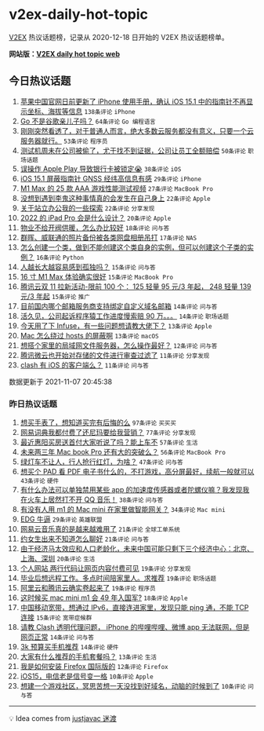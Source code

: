 # v2ex-daily-hot-topic

[V2EX](https://www.v2ex.com/) 热议话题榜，记录从 2020-12-18 日开始的 V2EX 热议话题榜单。

**网站版：[V2EX daily hot topic web](https://boojack.github.io/v2ex-daily-hot-topic-web/)**

## 今日热议话题

<!-- TODAY BEGIN -->

1. [苹果中国官网日前更新了 iPhone 使用手册，确认 iOS 15.1 中的指南针不再显示坐标、海拔等信息](https://www.v2ex.com/t/813643) `138条评论` `iPhone`
1. [Go 不是谷歌亲儿子吗？](https://www.v2ex.com/t/813608) `64条评论` `Go 编程语言`
1. [刚刚突然看透了，对于普通人而言，绝大多数云服务都没有意义，只要一个云服务器就行。](https://www.v2ex.com/t/813621) `53条评论` `程序员`
1. [测试机周未在公司被偷了，尤于找不到证据，公司让员工全额赔偿](https://www.v2ex.com/t/813601) `50条评论` `职场话题`
1. [误操作 Apple Play 导致银行卡被锁定😭](https://www.v2ex.com/t/813701) `38条评论` `iOS`
1. [iOS 15.1 屏蔽指南针 GNSS 经纬高信息有感](https://www.v2ex.com/t/813715) `29条评论` `iPhone`
1. [M1 Max 的 25 款 AAA 游戏性能测试视频](https://www.v2ex.com/t/813632) `27条评论` `MacBook Pro`
1. [没想到遇到李鬼这种事情真的会发生在自己身上](https://www.v2ex.com/t/813655) `22条评论` `Apple`
1. [关于站立办公我的一些探索](https://www.v2ex.com/t/813660) `22条评论` `分享发现`
1. [2022 的 iPad Pro 会是什么设计？](https://www.v2ex.com/t/813622) `20条评论` `Apple`
1. [物业不给开阀供暖，怎么办比较好](https://www.v2ex.com/t/813682) `18条评论` `问与答`
1. [群晖、威联通的照片备份被各类网盘相册吊打](https://www.v2ex.com/t/813713) `17条评论` `NAS`
1. [怎么创建一个类，做到不能创建这个类自身的实例，但可以创建这个子类的实例？](https://www.v2ex.com/t/813708) `16条评论` `Python`
1. [人越长大越容易感到孤独吗？](https://www.v2ex.com/t/813657) `15条评论` `问与答`
1. [16 寸 M1 Max 体验确实很好](https://www.v2ex.com/t/813625) `15条评论` `MacBook Pro`
1. [腾讯云双 11 拉新活动-限前 100 个： 125 轻量 95 元/3 年起， 248 轻量 139 元/3 年起](https://www.v2ex.com/t/813591) `15条评论` `推广`
1. [目前国内哪个邮箱服务商支持绑定自定义域名邮箱](https://www.v2ex.com/t/813686) `14条评论` `问与答`
1. [活久见，公司起诉程序猿工作进度慢索赔 90 万。。。](https://www.v2ex.com/t/813617) `14条评论` `职场话题`
1. [今天用了下 Infuse，有一些问题想请教大佬下？](https://www.v2ex.com/t/813656) `13条评论` `Apple`
1. [Mac 怎么绕过 hosts 的屏蔽啊](https://www.v2ex.com/t/813626) `13条评论` `macOS`
1. [想搭个家里的局域网文件服务器，怎么操作最好？](https://www.v2ex.com/t/813724) `12条评论` `问与答`
1. [腾讯微云也开始对存储的文件进行审查过滤了](https://www.v2ex.com/t/813675) `11条评论` `分享发现`
1. [clash 有 iOS 的客户端么？](https://www.v2ex.com/t/813638) `11条评论` `问与答`

数据更新于 2021-11-07 20:45:38

<!-- TODAY END -->

### 昨日热议话题

<!-- YESTERDAY BEGIN -->

1. [想买手表了，想知道买完有后悔的么](https://www.v2ex.com/t/813433) `97条评论` `买买买`
1. [网易词典我都付费了还尼玛要给我营销？](https://www.v2ex.com/t/813430) `77条评论` `分享发现`
1. [最近惠阳买房送首付大家听说了吗？能上车不](https://www.v2ex.com/t/813456) `57条评论` `生活`
1. [未来两三年 Mac book Pro 还有大的突破么？](https://www.v2ex.com/t/813446) `56条评论` `MacBook Pro`
1. [绿灯车不让人，行人抢行红灯，为啥？](https://www.v2ex.com/t/813475) `47条评论` `问与答`
1. [想买个 PAD 看 PDF 电子书什么的，不打游戏，高分屏最好，续航一般就可以](https://www.v2ex.com/t/813451) `43条评论` `硬件`
1. [有什么办法可以单独禁用某些 app 的加速度传感器或者陀螺仪嘛？我发现我在火车上居然打不开 QQ 音乐！](https://www.v2ex.com/t/813447) `38条评论` `问与答`
1. [有没有人用 m1 的 Mac mini 在家里做智能网关？](https://www.v2ex.com/t/813435) `34条评论` `Mac mini`
1. [EDG 牛逼](https://www.v2ex.com/t/813568) `29条评论` `英雄联盟`
1. [网易云音乐真的是越来越难用了](https://www.v2ex.com/t/813515) `21条评论` `全球工单系统`
1. [约女生出来不知道怎么聊好](https://www.v2ex.com/t/813510) `21条评论` `问与答`
1. [由于经济马太效应和人口老龄化，未来中国可能只剩下三个经济中心：北京、上海、深圳](https://www.v2ex.com/t/813480) `20条评论` `生活`
1. [个人网站 两行代码让网页内容付费可见](https://www.v2ex.com/t/813520) `19条评论` `分享发现`
1. [毕业后想远程工作。多点时间陪家里人。求推荐](https://www.v2ex.com/t/813493) `19条评论` `职场话题`
1. [阿里云和腾讯云确实卷起来了](https://www.v2ex.com/t/813424) `19条评论` `程序员`
1. [这时候买 mac mini m1 会 49 年入国军?](https://www.v2ex.com/t/813492) `18条评论` `Apple`
1. [中国移动宽带，想通过 IPv6，直接连进家里，发现只能 ping 通，不能 TCP 连接](https://www.v2ex.com/t/813445) `15条评论` `宽带症候群`
1. [请教 Clash 透明代理问题， iPhone 的哔哩哔哩、微博 app 无法联网，但是网页正常](https://www.v2ex.com/t/813550) `14条评论` `问与答`
1. [3k 预算买手机推荐](https://www.v2ex.com/t/813439) `14条评论` `硬件`
1. [大家有什么推荐的手机套餐吗？](https://www.v2ex.com/t/813484) `13条评论` `生活`
1. [我是如何安装 Firefox 国际版的](https://www.v2ex.com/t/813454) `12条评论` `Firefox`
1. [iOS15，电信老是信号变一格](https://www.v2ex.com/t/813548) `10条评论` `Apple`
1. [想建一个游戏社区，冥思苦想一天没找到好域名，动脑的时候到了](https://www.v2ex.com/t/813537) `10条评论` `问与答`

<!-- YESTERDAY END -->

---

💡 Idea comes from [justjavac 迷渡](https://github.com/justjavac/)
